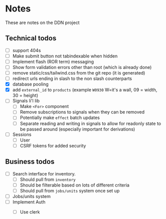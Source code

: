 # Notes

These are notes on the DDN project

## Technical todos
- [ ] support 404s
- [ ] Make submit button not tabindexable when hidden
- [ ] Implement flash (ROR term) messaging
- [ ] Show form validation errors other than root (which is already done)
- [ ] remove static/css/tailwind.css from the git repo (it is generated)
- [ ] redirect urls ending in slash to the non slash counterparts
- [x] database pooling
- [x] add `external_id` to `products` (example `W0930` W=it's a wall, 09 = width, 30 = height)
- [ ] Signals li'l lib
    - [ ] Make `<For>` component
    - [ ] Remove subscriptions to signals when they can be removed
    - [ ] Potentially make `effect` batch updates
    - [ ] Separate reading and writing in signals to allow for readonly state to be passed around (especially important for derivations)
- [ ] Sessions
    - [ ] User
    - [ ] CSRF tokens for added security

## Business todos
- [ ] Search interface for inventory.
    - [ ] Should pull from `inventory`
    - [ ] Should be filterable based on lots of different criteria
    - [ ] Should pull from `jobs/units` system once set up
- [ ] Jobs/units system
- [ ] Implement Auth
    - [ ] Use clerk

